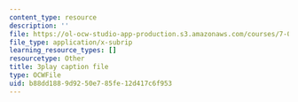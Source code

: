 ```yaml
---
content_type: resource
description: ''
file: https://ol-ocw-studio-app-production.s3.amazonaws.com/courses/7-016-introductory-biology-fall-2018/b88dd1889d9250e785fe12d417c6f953_jeNPvqRXI9I.vtt
file_type: application/x-subrip
learning_resource_types: []
resourcetype: Other
title: 3play caption file
type: OCWFile
uid: b88dd188-9d92-50e7-85fe-12d417c6f953
---
```

